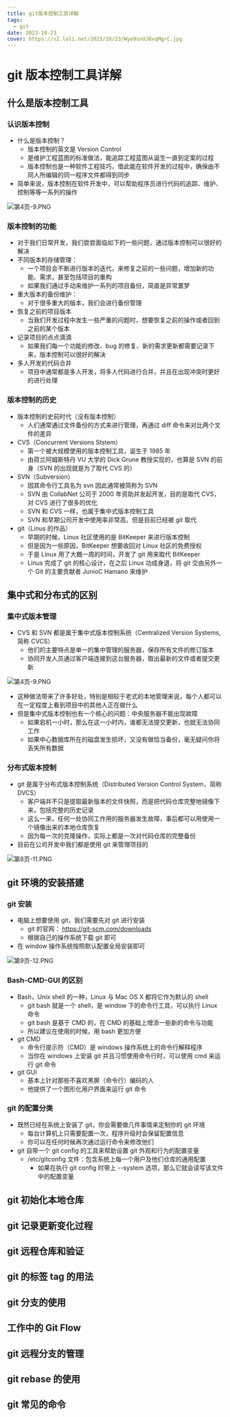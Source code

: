 ```yaml
---
title: git版本控制工具详解
tags:
  - git
date: 2023-10-23
cover: https://s2.loli.net/2023/10/23/Wye9snUJOxqMgrC.jpg
---
```


# git 版本控制工具详解

## 什么是版本控制工具

### 认识版本控制

- 什么是版本控制？
	- 版本控制的英文是 Version Control
	- 是维护工程蓝图的标准做法，能追踪工程蓝图从诞生一直到定案的过程
	- 版本控制也是一种软件工程技巧，借此能在软件开发的过程中，确保由不同人所编辑的同一程序文件都得到同步
- 简单来说，版本控制在软件开发中，可以帮助程序员进行代码的追踪、维护、控制等等一系列的操作

![第4页-9.PNG](https://s2.loli.net/2023/10/23/RcAHVwrQbkzfCOa.png)

### 版本控制的功能

- 对于我们日常开发，我们尝尝面临如下的一些问题，通过版本控制可以很好的解决
- 不同版本的存储管理：
	- 一个项目会不断进行版本的迭代，来修复之前的一些问题，增加新的功能、需求，甚至包括项目的重构
	- 如果我们通过手动来维护一系列的项目备份，简直是异常噩梦
- 重大版本的备份维护：
	- 对于很多重大的版本，我们会进行备份管理
- 恢复之前的项目版本
	- 当我们开发过程中发生一些严重的问题时，想要恢复之前的操作或者回到之前的某个版本
- 记录项目的点点滴滴
	- 如果我们每一个功能的修改、bug 的修复、新的需求更新都需要记录下来，版本控制可以很好的解决
- 多人开发的代码合并
	- 项目中通常都是多人开发，将多人代码进行合并，并且在出现冲突时更好的进行处理

### 版本控制的历史

- 版本控制的史前时代（没有版本控制）
	- 人们通常通过文件备份的方式来进行管理，再通过 diff 命令来对比两个文件的差异
- CVS（Concurrent Versions Ststem）
	- 第一个被大规模使用的版本控制工具，诞生于 1985 年
	- 由荷兰阿姆斯特丹 VU 大学的 Dick Grune 教授实现的，也算是 SVN 的前身（SVN 的出现就是为了取代 CVS 的）
- SVN（Subversion）
	- 因其命令行工具名为 svn 因此通常被简称为 SVN
	- SVN 由 CollabNet 公司于 2000 年资助并发起开发，目的是取代 CVS，对 CVS 进行了很多的优化
	- SVN 和 CVS 一样，也属于集中式版本控制工具
	- SVN 和早期公司开发中使用率非常高，但是目前已经被 git 取代
- git（Linus 的作品）
	- 早期的时候，Linux 社区使用的是 BitKeeper 来进行版本控制
	- 但是因为一些原因，BitKeeper 想要收回对 Linux 社区的免费授权
	- 于是 Linux 用了大概一周的时间，开发了 git 用来取代 BitKeeper
	- Linus 完成了 git 的核心设计，在之后 Linux 功成身退，将 git 交由另外一个 Git 的主要贡献者 JunioC Hamano 来维护

## 集中式和分布式的区别

### 集中式版本管理

- CVS 和 SVN 都是属于集中式版本控制系统（Centralized Version Systems,简称 CVCS）
	- 他们的主要特点是单一的集中管理的服务器，保存所有文件的修订版本
	- 协同开发人员通过客户端连接到这台服务器，取出最新的文件或者提交更新

![第4页-9.PNG](https://s2.loli.net/2023/10/23/RcAHVwrQbkzfCOa.png)

- 这种做法带来了许多好处，特别是相较于老式的本地管理来说，每个人都可以在一定程度上看到项目中的其他人正在做什么
- 但是集中式版本控制也有一个核心的问题：中央服务器不能出现故障
	- 如果宕机一小时，那么在这一小时内，谁都无法提交更新，也就无法协同工作
	- 如果中心数据库所在的磁盘发生损坏，又没有做恰当备份，毫无疑问你将丢失所有数据

### 分布式版本控制

- git 是属于分布式版本控制系统（Distributed Version Control System，简称 DVCS）
	- 客户端并不只是提取最新版本的文件快照，而是把代码仓库完整地镜像下来，包括完整的历史记录
	- 这么一来，任何一处协同工作用的服务器发生故障，事后都可以用使用一个镜像出来的本地仓库恢复
	- 因为每一次的克隆操作，实际上都是一次对代码仓库的完整备份
- 目前在公司开发中我们都是使用 git 来管理项目的

![第8页-11.PNG](https://s2.loli.net/2023/10/23/eCv7jrysmSAoT6E.png)

## git 环境的安装搭建

### git 安装

- 电脑上想要使用 git，我们需要先对 git 进行安装
	- git 的官网： https://git-scm.com/downloads
	- 根据自己的操作系统下载 git 即可
- 在 window 操作系统按照默认配置全局安装即可

![第9页-12.PNG](https://s2.loli.net/2023/10/23/iHqUPo4NYatVyI8.png)

### Bash-CMD-GUI 的区别

- Bash，Unix shell 的一种，Linux 与 Mac OS X 都将它作为默认的 shell
	- git bash 就是一个 shell，是 window 下的命令行工具，可以执行 Linux 命令
	- git bash 是基于 CMD 的，在 CMD 的基础上增添一些新的命令与功能
	- 所以建议在使用的时候，用 bash 更加方便
- git CMD
	- 命令行提示符（CMD）是 windows 操作系统上的命令行解释程序
	- 当你在 windows 上安装 git 并且习惯使用命令行时，可以使用 cmd 来运行 git 命令
- git GUI
	- 基本上针对那些不喜欢黑屏（命令行）编码的人
	- 他提供了一个图形化用户界面来运行 git 命令

### git 的配置分类

- 既然已经在系统上安装了 git，你会需要做几件事情来定制你的 git 环境
	- 每台计算机上只需要配置一次，程序升级时会保留配置信息
	- 你可以在任何时候再次通过运行命令来修改他们
- git 自带一个 git config 的工具来帮助设置 git 外观和行为的配置变量
	- /etc/gitconfig 文件：包含系统上每一个用户及他们仓库的通用配置
		- 如果在执行 git config 时带上 --system 选项，那么它就会读写该文件中的配置变量

## git 初始化本地仓库

## git 记录更新变化过程

## git 远程仓库和验证

## git 的标签 tag 的用法

## git 分支的使用

## 工作中的 Git Flow

## git 远程分支的管理

## git rebase 的使用

## git 常见的命令
